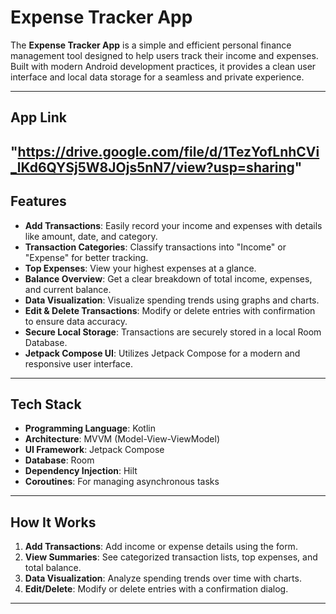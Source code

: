 # Expense Tracker App

The **Expense Tracker App** is a simple and efficient personal finance management tool designed to help users track their income and expenses. Built with modern Android development practices, it provides a clean user interface and local data storage for a seamless and private experience.

---

## App Link
"https://drive.google.com/file/d/1TezYofLnhCVi_lKd6QYSj5W8JOjs5nN7/view?usp=sharing"
---


## Features
- **Add Transactions**: Easily record your income and expenses with details like amount, date, and category.
- **Transaction Categories**: Classify transactions into "Income" or "Expense" for better tracking.
- **Top Expenses**: View your highest expenses at a glance.
- **Balance Overview**: Get a clear breakdown of total income, expenses, and current balance.
- **Data Visualization**: Visualize spending trends using graphs and charts.
- **Edit & Delete Transactions**: Modify or delete entries with confirmation to ensure data accuracy.
- **Secure Local Storage**: Transactions are securely stored in a local Room Database.
- **Jetpack Compose UI**: Utilizes Jetpack Compose for a modern and responsive user interface.

---

## Tech Stack
- **Programming Language**: Kotlin
- **Architecture**: MVVM (Model-View-ViewModel)
- **UI Framework**: Jetpack Compose
- **Database**: Room
- **Dependency Injection**: Hilt
- **Coroutines**: For managing asynchronous tasks

---

## How It Works
1. **Add Transactions**: Add income or expense details using the form.
2. **View Summaries**: See categorized transaction lists, top expenses, and total balance.
3. **Data Visualization**: Analyze spending trends over time with charts.
4. **Edit/Delete**: Modify or delete entries with a confirmation dialog.

---
